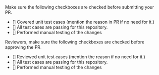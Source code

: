 Make sure the following checkboxes are checked before submitting your PR.
- [] Covered unit test cases (mention the reason in PR if no need for it.)
- [] All test cases are passing for this repository.
- [] Performed manual testing of the changes

Reviewers, make sure the following checkboxes are checked before approving the PR.
- [] Reviewed unit test cases (mention the reason if no need for it.)
- [] All test cases are passing for this repository.
- [] Performed manual testing of the changes
